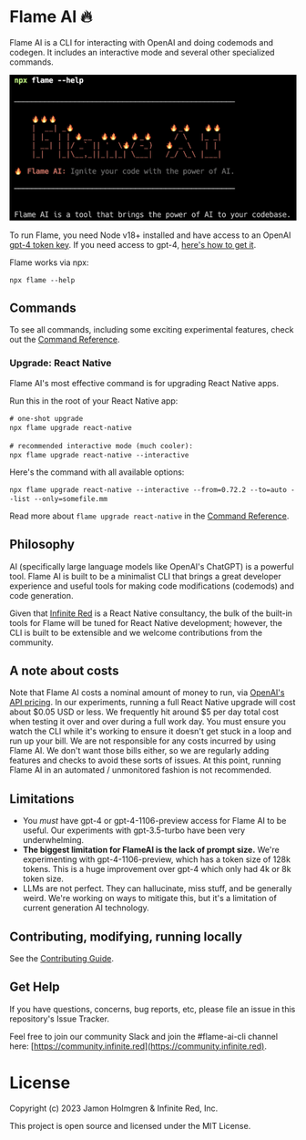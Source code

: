 # Flame AI 🔥

Flame AI is a CLI for interacting with OpenAI and doing codemods and codegen. It includes an interactive mode and several other specialized commands.

<img alt="Flame AI screenshot" src="https://raw.githubusercontent.com/infinitered/images/main/images/flame-intro.png">

To run Flame, you need Node v18+ installed and have access to an OpenAI [gpt-4 token key](https://platform.openai.com/account/api-keys). If you need access to gpt-4, [here's how to get it](https://help.openai.com/en/articles/7102672-how-can-i-access-gpt-4).

Flame works via npx:

```
npx flame --help
```

## Commands

To see all commands, including some exciting experimental features, check out the [Command Reference](docs/commands.md).

### Upgrade: React Native

Flame AI's most effective command is for upgrading React Native apps.

Run this in the root of your React Native app:

```
# one-shot upgrade
npx flame upgrade react-native

# recommended interactive mode (much cooler):
npx flame upgrade react-native --interactive
```

Here's the command with all available options:

```
npx flame upgrade react-native --interactive --from=0.72.2 --to=auto --list --only=somefile.mm
```

Read more about `flame upgrade react-native` in the [Command Reference](docs/commands.md#upgrade-react-native).

## Philosophy

AI (specifically large language models like OpenAI's ChatGPT) is a powerful tool. Flame AI is built to be a minimalist CLI that brings a great developer experience and useful tools for making code modifications (codemods) and code generation.

Given that [Infinite Red](https://infinite.red) is a React Native consultancy, the bulk of the built-in tools for Flame will be tuned for React Native development; however, the CLI is built to be extensible and we welcome contributions from the community.

## A note about costs

Note that Flame AI costs a nominal amount of money to run, via [OpenAI's API pricing](https://openai.com/pricing). In our experiments, running a full React Native upgrade will cost about $0.05 USD or less. We frequently hit around $5 per day total cost when testing it over and over during a full work day. You must ensure you watch the CLI while it's working to ensure it doesn't get stuck in a loop and run up your bill. We are not responsible for any costs incurred by using Flame AI. We don't want those bills either, so we are regularly adding features and checks to avoid these sorts of issues. At this point, running Flame AI in an automated / unmonitored fashion is not recommended.

## Limitations

- You _must_ have gpt-4 or gpt-4-1106-preview access for Flame AI to be useful. Our experiments with gpt-3.5-turbo have been very underwhelming.
- **The biggest limitation for FlameAI is the lack of prompt size.** We're experimenting with gpt-4-1106-preview, which has a token size of 128k tokens. This is a huge improvement over gpt-4 which only had 4k or 8k token size.
- LLMs are not perfect. They can hallucinate, miss stuff, and be generally weird. We're working on ways to mitigate this, but it's a limitation of current generation AI technology.

## Contributing, modifying, running locally

See the [Contributing Guide](docs/contributing.md).

## Get Help

If you have questions, concerns, bug reports, etc, please file an issue in this repository's Issue Tracker.

Feel free to join our community Slack and join the #flame-ai-cli channel here: [https://community.infinite.red](https://community.infinite.red).

# License

Copyright (c) 2023 Jamon Holmgren & Infinite Red, Inc.

This project is open source and licensed under the MIT License.
